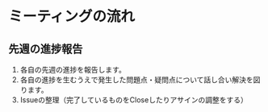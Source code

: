 
# ミーティングの流れ

## 先週の進捗報告

1. 各自の先週の進捗を報告します。
1. 各自の進捗を生むうえで発生した問題点・疑問点について話し合い解決を図ります。
1. Issueの整理（完了しているものをCloseしたりアサインの調整をする）

